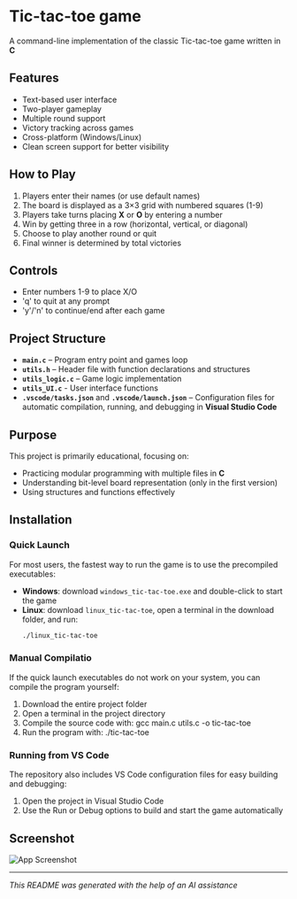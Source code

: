 # Tic-tac-toe game

A command-line implementation of the classic Tic-tac-toe game written in **C**

## Features

- Text-based user interface
- Two-player gameplay
- Multiple round support
- Victory tracking across games
- Cross-platform (Windows/Linux)
- Clean screen support for better visibility

## How to Play

1. Players enter their names (or use default names)
2. The board is displayed as a 3×3 grid with numbered squares (1-9)
3. Players take turns placing **X** or **O** by entering a number
4. Win by getting three in a row (horizontal, vertical, or diagonal)
5. Choose to play another round or quit
6. Final winner is determined by total victories

## Controls

- Enter numbers 1-9 to place X/O
- 'q' to quit at any prompt
- 'y'/'n' to continue/end after each game

## Project Structure
- **`main.c`** – Program entry point and games loop
- **`utils.h`** – Header file with function declarations and structures
- **`utils_logic.c`** – Game logic implementation
- **`utils_UI.c`** - User interface functions
- **`.vscode/tasks.json`** and **`.vscode/launch.json`** – Configuration files for automatic compilation, running, and debugging in **Visual Studio Code**

## Purpose
This project is primarily educational, focusing on:
- Practicing modular programming with multiple files in **C**
- Understanding bit-level board representation (only in the first version)
- Using structures and functions effectively

## Installation

### Quick Launch
For most users, the fastest way to run the game is to use the precompiled executables:
- **Windows**: download `windows_tic-tac-toe.exe` and double-click to start the game
- **Linux**: download `linux_tic-tac-toe`, open a terminal in the download folder, and run:  
  ```bash
  ./linux_tic-tac-toe

### Manual Compilatio
If the quick launch executables do not work on your system, you can compile the program yourself:
1. Download the entire project folder
2. Open a terminal in the project directory
3. Compile the source code with:
    gcc main.c utils.c -o tic-tac-toe
4. Run the program with:
    ./tic-tac-toe

### Running from VS Code
The repository also includes VS Code configuration files for easy building and debugging:
1. Open the project in Visual Studio Code
2. Use the Run or Debug options to build and start the game automatically

## Screenshot
![App Screenshot](images/screenshot.png)

---

*This README was generated with the help of an AI assistance*
